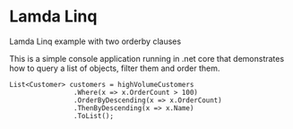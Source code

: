 # Lamda Linq
Lamda Linq example with two orderby clauses


This is a simple console application running in .net core that demonstrates how to query a list of objects, filter them and order them. 

```
List<Customer> customers = highVolumeCustomers
                .Where(x => x.OrderCount > 100)
                .OrderByDescending(x => x.OrderCount)
                .ThenByDescending(x => x.Name)
                .ToList(); 
                
             
